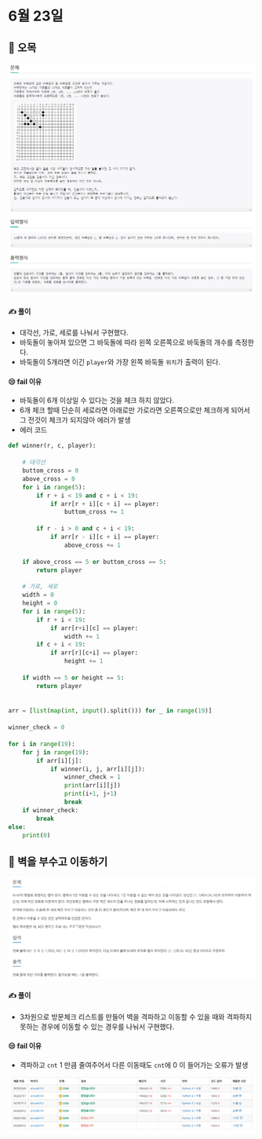 # 6월 23일

## 🚩 오목

[![image-20210623112753645](README.assets/image-20210623112753645.png)](http://jungol.co.kr/bbs/board.php?bo_table=pbank&wr_id=1006&sca=2060)



#### ✍ 풀이

- 대각선, 가로, 세로를 나눠서 구현했다.
- 바둑돌이 놓아져 있으면 그 바둑돌에 따라 왼쪽 오른쪽으로 바둑돌의 개수를 측정한다.
- 바둑돌이 5개라면 이긴 `player`와 가장 왼쪽 바둑돌  `위치`가 출력이 된다.



#### 😒 fail 이유

- 바둑돌이 6개 이상일 수 있다는 것을 체크 하지 않았다.
- 6개 체크 할때 단순히 세로라면 아래로만 가로라면 오른쪽으로만 체크하게 되어서 그 전것이 체크가 되지않아 에러가 발생
- 에러 코드

```python
def winner(r, c, player):
 
    # 대각선
    buttom_cross = 0
    above_cross = 0
    for i in range(5):
        if r + i < 19 and c + i < 19:
            if arr[r + i][c + i] == player:
                buttom_cross += 1
 
        if r - i > 0 and c + i < 19:
            if arr[r - i][c + i] == player:
                above_cross += 1
 
    if above_cross == 5 or buttom_cross == 5:
        return player
 
    # 가로, 세로
    width = 0
    height = 0
    for i in range(5):
        if r + i < 19:
            if arr[r+i][c] == player:
                width += 1
        if c + i < 19:
            if arr[r][c+i] == player:
                height += 1
 
    if width == 5 or height == 5:
        return player
 

arr = [list(map(int, input().split())) for _ in range(19)]
 
winner_check = 0
 
for i in range(19):
    for j in range(19):
        if arr[i][j]:
            if winner(i, j, arr[i][j]):
                winner_check = 1
                print(arr[i][j])
                print(i+1, j+1)
                break
    if winner_check:
        break
else:
    print(0)
```



## 🚩 벽을 부수고 이동하기

![image-20210623161248235](README.assets/image-20210623161248235.png)



#### ✍ 풀이

- 3차원으로 방문체크 리스트를 만들어 벽을 격파하고 이동할 수 있을 때와 격파하지 못하는 경우에 이동할 수 있는 경우를 나눠서 구현했다.



#### 😒 fail 이유

- 격파하고 `cnt` 1 만큼 줄여주어서 다른 이동때도 `cnt`에 0 이 들어가는 오류가 발생



![image-20210623161536471](README.assets/image-20210623161536471.png)